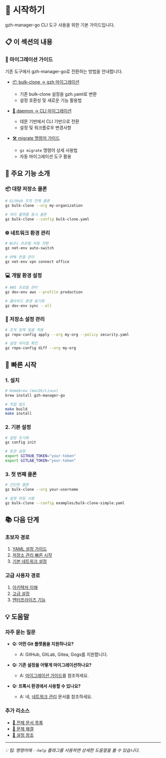 # 🚀 시작하기

gzh-manager-go CLI 도구 사용을 위한 기본 가이드입니다.

## 📋 이 섹션의 내용

### 🔄 마이그레이션 가이드

기존 도구에서 gzh-manager-go로 전환하는 방법을 안내합니다.

- [📦 bulk-clone → gzh 마이그레이션](migration-guides/bulk-clone-to-gzh.md)
  - 기존 bulk-clone 설정을 gzh.yaml로 변환
  - 설정 호환성 및 새로운 기능 활용법

- [🔄 daemon → CLI 마이그레이션](migration-guides/daemon-to-cli.md)
  - 데몬 기반에서 CLI 기반으로 전환
  - 설정 및 워크플로우 변경사항

- [🛠️ migrate 명령어 가이드](migration-guides/migrate-command.md)
  - `gz migrate` 명령어 상세 사용법
  - 자동 마이그레이션 도구 활용

## 🎯 주요 기능 소개

### 📦 대량 저장소 클론

```bash
# GitHub 조직 전체 클론
gz bulk-clone --org my-organization

# 여러 플랫폼 동시 클론
gz bulk-clone --config bulk-clone.yaml
```

### 🌐 네트워크 환경 관리

```bash
# WiFi 프로필 자동 전환
gz net-env auto-switch

# VPN 연결 관리
gz net-env vpn connect office
```

### 💻 개발 환경 설정

```bash
# AWS 프로필 관리
gz dev-env aws --profile production

# 클라우드 환경 동기화
gz dev-env sync --all
```

### 🔧 저장소 설정 관리

```bash
# 조직 정책 일괄 적용
gz repo-config apply --org my-org --policy security.yaml

# 설정 차이점 확인
gz repo-config diff --org my-org
```

## 🚀 빠른 시작

### 1. 설치

```bash
# Homebrew (macOS/Linux)
brew install gzh-manager-go

# 직접 빌드
make build
make install
```

### 2. 기본 설정

```bash
# 설정 초기화
gz config init

# 토큰 설정
export GITHUB_TOKEN="your-token"
export GITLAB_TOKEN="your-token"
```

### 3. 첫 번째 클론

```bash
# 간단한 클론
gz bulk-clone --org your-username

# 설정 파일 사용
gz bulk-clone --config examples/bulk-clone-simple.yaml
```

## 📚 다음 단계

### 초보자 경로

1. [YAML 설정 가이드](../04-configuration/yaml-guide.md)
2. [저장소 관리 빠른 시작](../03-core-features/repository-management/repo-config-quick-start.md)
3. [기본 네트워크 설정](../03-core-features/network-management/)

### 고급 사용자 경로

1. [아키텍처 이해](../02-architecture/overview.md)
2. [고급 설정](../04-configuration/configuration-guide.md)
3. [엔터프라이즈 기능](../09-enterprise/)

## 💡 도움말

### 자주 묻는 질문

- **Q: 어떤 Git 플랫폼을 지원하나요?**
  - A: GitHub, GitLab, Gitea, Gogs를 지원합니다.

- **Q: 기존 설정을 어떻게 마이그레이션하나요?**
  - A: [마이그레이션 가이드](migration-guides/)를 참조하세요.

- **Q: 프록시 환경에서 사용할 수 있나요?**
  - A: 네, [네트워크 관리](../03-core-features/network-management/) 문서를 참조하세요.

### 추가 리소스

- [📖 전체 문서 목록](../INDEX.md)
- [🐛 문제 해결](../06-development/debugging-guide.md)
- [🔧 설정 참조](../04-configuration/)

---

_💡 팁: 명령어에 `--help` 플래그를 사용하면 상세한 도움말을 볼 수 있습니다._
